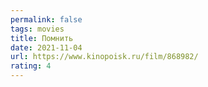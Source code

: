 ```yaml
---
permalink: false
tags: movies
title: Помнить
date: 2021-11-04
url: https://www.kinopoisk.ru/film/868982/
rating: 4
---
```

